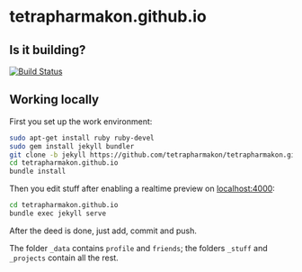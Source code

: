 # tetrapharmakon.github.io

## Is it building?

[![Build Status](https://travis-ci.org/tetrapharmakon/tetrapharmakon.github.io.svg?branch=jekyll)](https://travis-ci.org/tetrapharmakon/tetrapharmakon.github.io)

## Working locally

First you set up the work environment:

```sh
sudo apt-get install ruby ruby-devel
sudo gem install jekyll bundler
git clone -b jekyll https://github.com/tetrapharmakon/tetrapharmakon.github.io.git
cd tetrapharmakon.github.io
bundle install
```

Then you edit stuff after enabling a realtime preview on [localhost:4000](http://localhost:4000):

```sh
cd tetrapharmakon.github.io
bundle exec jekyll serve
```

After the deed is done, just add, commit and push. 

The folder `_data` contains `profile` and `friends`; the folders `_stuff` and `_projects` contain all the rest.